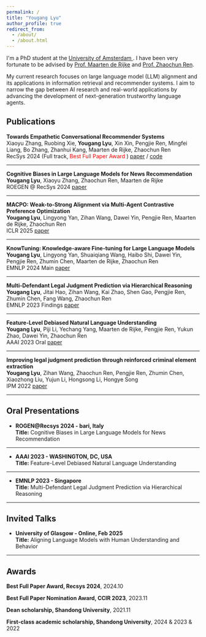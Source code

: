 ```yaml
---
permalink: /
title: "Yougang Lyu"
author_profile: true
redirect_from: 
  - /about/
  - /about.html
---
```

I'm a PhD student at the [University of Amsterdam ](https://irlab.science.uva.nl/about/). I have been very fortunate to be advised by [Prof. Maarten de Rijke](https://staff.fnwi.uva.nl/m.derijke/) and [Prof. Zhaochun Ren](https://renzhaochun.github.io/). 

My current research focuses on large language model (LLM) alignment and its applications in information retrieval and recommender systems. I aim to narrow the gap between AI research and real-world applications by advancing the development of next-generation trustworthy language agents.



Publications
---

   **Towards Empathetic Conversational Recommender Systems**  
   Xiaoyu Zhang, Ruobing Xie, **Yougang Lyu**, Xin Xin, Pengjie Ren, Mingfei Liang, Bo Zhang, Zhanhui Kang, Maarten de Rijke, Zhaochun Ren  
   RecSys 2024 (Full track, <font color='red'> Best Full Paper Award </font>) [paper](https://doi.org/10.1145/3640457.3688133) / [code](https://github.com/zxd-octopus/ECR)

---

   **Cognitive Biases in Large Language Models for News Recommendation**  
   **Yougang Lyu**, Xiaoyu Zhang, Zhaochun Ren, Maarten de Rijke  
   ROEGEN @ RecSys 2024 [paper](https://doi.org/10.48550/arXiv.2410.02897)

---

   **MACPO: Weak-to-Strong Alignment via Multi-Agent Contrastive Preference Optimization**  
   **Yougang Lyu**, Lingyong Yan, Zihan Wang, Dawei Yin, Pengjie Ren, Maarten de Rijke, Zhaochun Ren  
   ICLR 2025 [paper](https://arxiv.org/pdf/2410.07672)

---

   **KnowTuning: Knowledge-aware Fine-tuning for Large Language Models**  
   **Yougang Lyu**, Lingyong Yan, Shuaiqiang Wang, Haibo Shi, Dawei Yin, Pengjie Ren, Zhumin Chen, Maarten de Rijke, Zhaochun Ren  
   EMNLP 2024 Main [paper](https://arxiv.org/pdf/2402.11176)

---

   **Multi-Defendant Legal Judgment Prediction via Hierarchical Reasoning**  
   **Yougang Lyu**, Jitai Hao, Zihan Wang, Kai Zhao, Shen Gao, Pengjie Ren, Zhumin Chen, Fang Wang, Zhaochun Ren  
   EMNLP 2023 Findings [paper](https://arxiv.org/pdf/2312.05762)

---

   **Feature-Level Debiased Natural Language Understanding**  
   **Yougang Lyu**, Piji Li, Yechang Yang, Maarten de Rijke, Pengjie Ren, Yukun Zhao, Dawei Yin, Zhaochun Ren  
   AAAI 2023 Oral [paper](https://ojs.aaai.org/index.php/AAAI/article/view/26567)

---

   **Improving legal judgment prediction through reinforced criminal element extraction**  
   **Yougang Lyu**, Zihan Wang, Zhaochun Ren, Pengjie Ren, Zhumin Chen, Xiaozhong Liu, Yujun Li, Hongsong Li, Hongye Song  
   IPM 2022 [paper](https://www.sciencedirect.com/science/article/pii/S0306457321002600)

---


## Oral Presentations
- **ROGEN@Recsys 2024 - bari, Italy**  
  **Title:** Cognitive Biases in Large Language Models for News Recommendation
  
---
- **AAAI 2023 - WASHINGTON, DC, USA**  
  **Title:** Feature-Level Debiased Natural Language Understanding

---
- **EMNLP 2023 - Singapore**  
  **Title:** Multi-Defendant Legal Judgment Prediction via Hierarchical Reasoning
  
---
## Invited Talks
- **University of Glasgow - Online, Feb 2025**  
  **Title:** Aligning Language Models with Human Understanding and Behavior
  
---

## Awards

 **Best Full Paper Award, Recsys 2024**, 2024.10

 **Best Full Paper Nomination Award, CCIR 2023**, 2023.11

 **Dean scholarship, Shandong University**, 2021.11
 
 **First-class academic scholarship, Shandong University**, 2024 & 2023 & 2022


